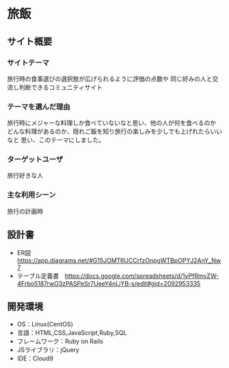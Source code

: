 # 旅飯

## サイト概要
### サイトテーマ
 旅行時の食事選びの選択肢が広げられるように評価の点数や
 同じ好みの人と交流し判断できるコミュニティサイト

### テーマを選んだ理由
 旅行時にメジャーな料理しか食べていないなと思い、他の人が何を食べるのか
 どんな料理があるのか、隠れご飯を知り旅行の楽しみを少しでも上げれたらいいなと
 思い、このテーマにしました。

### ターゲットユーザ
 旅行好きな人

### 主な利用シーン
 旅行の計画時

## 設計書
- ER図　　　　　　https://app.diagrams.net/#G15JOMT6UCCrfzOnpgWTBpOPYJ2AnY_Nw7
- テーブル定義書　https://docs.google.com/spreadsheets/d/1yPfRmvZW-4Frbo5187rwO3zPASPeSr7UeeY4nLjYB-s/edit#gid=2092953335

## 開発環境
- OS：Linux(CentOS)
- 言語：HTML,CSS,JavaScript,Ruby,SQL
- フレームワーク：Ruby on Rails
- JSライブラリ：jQuery
- IDE：Cloud9